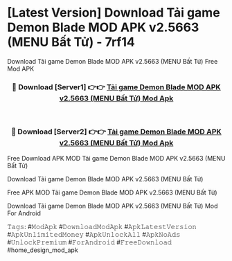 # [Latest Version] Download Tải game Demon Blade MOD APK v2.5663 (MENU Bất Tử) - 7rf14

Download Tải game Demon Blade MOD APK v2.5663 (MENU Bất Tử) Free Mod APK

<div align="center">
<h3>🔴 Download [Server1] 👉👉 <a href="https://apk-comot.site?title=Tải_game_Demon_Blade_MOD_APK_v2.5663_(MENU_Bất_Tử)">Tải game Demon Blade MOD APK v2.5663 (MENU Bất Tử) Mod Apk</a></h3><br>

<h3>🔴 Download [Server2] 👉👉 <a href="https://apk-comot.site?title=Tải_game_Demon_Blade_MOD_APK_v2.5663_(MENU_Bất_Tử)">Tải game Demon Blade MOD APK v2.5663 (MENU Bất Tử) Mod Apk</a></h3>
</div>


Free Download APK MOD Tải game Demon Blade MOD APK v2.5663 (MENU Bất Tử)

Download Tải game Demon Blade MOD APK v2.5663 (MENU Bất Tử) 

Free APK MOD Tải game Demon Blade MOD APK v2.5663 (MENU Bất Tử) 

Download Tải game Demon Blade MOD APK v2.5663 (MENU Bất Tử) Mod For Android

𝚃𝚊𝚐𝚜: #𝙼𝚘𝚍𝙰𝚙𝚔 #𝙳𝚘𝚠𝚗𝚕𝚘𝚊𝚍𝙼𝚘𝚍𝙰𝚙𝚔 #𝙰𝚙𝚔𝙻𝚊𝚝𝚎𝚜𝚝𝚅𝚎𝚛𝚜𝚒𝚘𝚗 #𝙰𝚙𝚔𝚄𝚗𝚕𝚒𝚖𝚒𝚝𝚎𝚍𝙼𝚘𝚗𝚎𝚢 #𝙰𝚙𝚔𝚄𝚗𝚕𝚘𝚌𝚔𝙰𝚕𝚕 #𝙰𝚙𝚔𝙽𝚘𝙰𝚍𝚜 #𝚄𝚗𝚕𝚘𝚌𝚔𝙿𝚛𝚎𝚖𝚒𝚞𝚖 #𝙵𝚘𝚛𝙰𝚗𝚍𝚛𝚘𝚒𝚍 #𝙵𝚛𝚎𝚎𝙳𝚘𝚠𝚗𝚕𝚘𝚊𝚍 #home_design_mod_apk